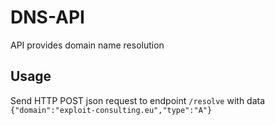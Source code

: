 # DNS-API
API provides domain name resolution

## Usage
Send HTTP POST json request to endpoint ```/resolve``` with data ```{"domain":"exploit-consulting.eu","type":"A"}```
